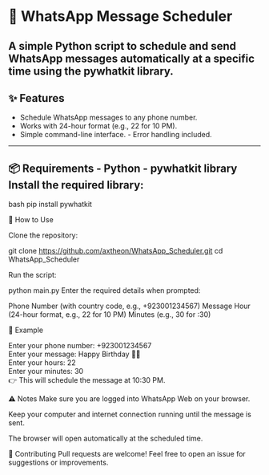 # 📱 WhatsApp Message Scheduler
A simple Python script to schedule and send WhatsApp messages automatically at a specific time using the **pywhatkit** library.
--- 
## ✨ Features
- Schedule WhatsApp messages to any phone number.
- Works with 24-hour format (e.g., 22 for 10 PM).
- Simple command-line interface. - Error handling included.
---
## 📦 Requirements - Python - pywhatkit library Install the required library:
bash
pip install pywhatkit

🚀 How to Use

Clone the repository:

git clone https://github.com/axtheon/WhatsApp_Scheduler.git
cd WhatsApp_Scheduler

Run the script:

python main.py
Enter the required details when prompted:

Phone Number (with country code, e.g., +923001234567)
Message
Hour (24-hour format, e.g., 22 for 10 PM)
Minutes (e.g., 30 for :30)

📝 Example

Enter your phone number: +923001234567  
Enter your message: Happy Birthday 🎉🎂  
Enter your hours: 22  
Enter your minutes: 30  
👉 This will schedule the message at 10:30 PM.

⚠️ Notes
Make sure you are logged into WhatsApp Web on your browser.

Keep your computer and internet connection running until the message is sent.

The browser will open automatically at the scheduled time.

🤝 Contributing
Pull requests are welcome! Feel free to open an issue for suggestions or improvements.
